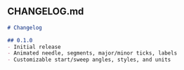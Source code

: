## CHANGELOG.md

```markdown
# Changelog

## 0.1.0
- Initial release
- Animated needle, segments, major/minor ticks, labels
- Customizable start/sweep angles, styles, and units
```